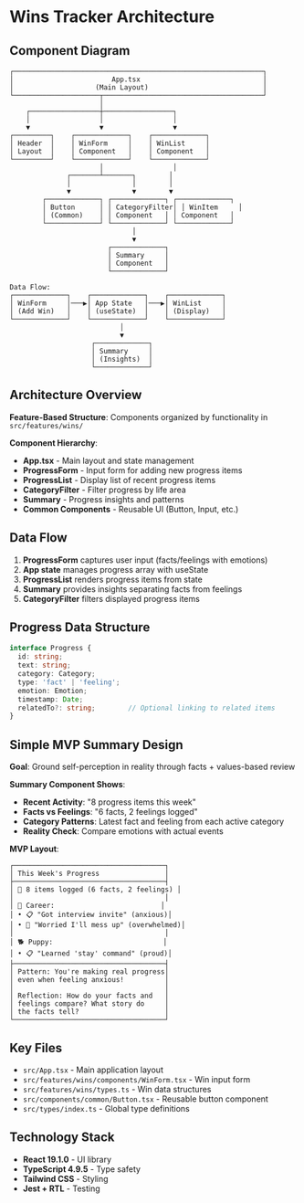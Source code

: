 # Wins Tracker Architecture

## Component Diagram

```
┌─────────────────────────────────────────────────────────────┐
│                        App.tsx                              │
│                    (Main Layout)                            │
└─────────────────────┬───────────────────────────────────────┘
                      │
    ┌─────────────────┼─────────────────┐
    │                 │                 │
    ▼                 ▼                 ▼
┌─────────┐    ┌─────────────┐    ┌─────────────┐
│ Header  │    │ WinForm     │    │ WinList     │
│ Layout  │    │ Component   │    │ Component   │
└─────────┘    └─────────────┘    └─────────────┘
                      │                 │
              ┌───────┴───────┐        │
              │               │        │
              ▼               ▼        ▼
        ┌─────────────┐ ┌─────────────┐ ┌─────────────┐
        │ Button      │ │ CategoryFilter│ │ WinItem     │
        │ (Common)    │ │ Component   │ │ Component   │
        └─────────────┘ └─────────────┘ └─────────────┘
                              │
                              ▼
                        ┌─────────────┐
                        │ Summary     │
                        │ Component   │
                        └─────────────┘

Data Flow:
┌─────────────┐    ┌─────────────┐    ┌─────────────┐
│ WinForm     │───▶│ App State   │───▶│ WinList     │
│ (Add Win)   │    │ (useState)  │    │ (Display)   │
└─────────────┘    └─────────────┘    └─────────────┘
                           │
                           ▼
                    ┌─────────────┐
                    │ Summary     │
                    │ (Insights)  │
                    └─────────────┘
```

## Architecture Overview

**Feature-Based Structure**: Components organized by functionality in `src/features/wins/`

**Component Hierarchy**:
- **App.tsx** - Main layout and state management
- **ProgressForm** - Input form for adding new progress items
- **ProgressList** - Display list of recent progress items
- **CategoryFilter** - Filter progress by life area
- **Summary** - Progress insights and patterns
- **Common Components** - Reusable UI (Button, Input, etc.)

## Data Flow

1. **ProgressForm** captures user input (facts/feelings with emotions)
2. **App state** manages progress array with useState
3. **ProgressList** renders progress items from state
4. **Summary** provides insights separating facts from feelings
5. **CategoryFilter** filters displayed progress items

## Progress Data Structure

```typescript
interface Progress {
  id: string;
  text: string;
  category: Category;
  type: 'fact' | 'feeling';
  emotion: Emotion;
  timestamp: Date;
  relatedTo?: string;        // Optional linking to related items
}
```

## Simple MVP Summary Design

**Goal**: Ground self-perception in reality through facts + values-based review

**Summary Component Shows**:
- **Recent Activity**: "8 progress items this week"
- **Facts vs Feelings**: "6 facts, 2 feelings logged"
- **Category Patterns**: Latest fact and feeling from each active category
- **Reality Check**: Compare emotions with actual events

**MVP Layout**:
```
┌─────────────────────────────────────┐
│ This Week's Progress                │
├─────────────────────────────────────┤
│ 📝 8 items logged (6 facts, 2 feelings) │
│                                     │
│ 💼 Career:                          │
│ • 📋 "Got interview invite" (anxious)│
│ • 💭 "Worried I'll mess up" (overwhelmed)│
│                                     │
│ 🐕 Puppy:                           │
│ • 📋 "Learned 'stay' command" (proud)│
├─────────────────────────────────────┤
│ Pattern: You're making real progress│
│ even when feeling anxious!          │
│                                     │
│ Reflection: How do your facts and   │
│ feelings compare? What story do     │
│ the facts tell?                     │
└─────────────────────────────────────┘
```

## Key Files

- `src/App.tsx` - Main application layout
- `src/features/wins/components/WinForm.tsx` - Win input form
- `src/features/wins/types.ts` - Win data structures
- `src/components/common/Button.tsx` - Reusable button component
- `src/types/index.ts` - Global type definitions

## Technology Stack

- **React 19.1.0** - UI library
- **TypeScript 4.9.5** - Type safety
- **Tailwind CSS** - Styling
- **Jest + RTL** - Testing